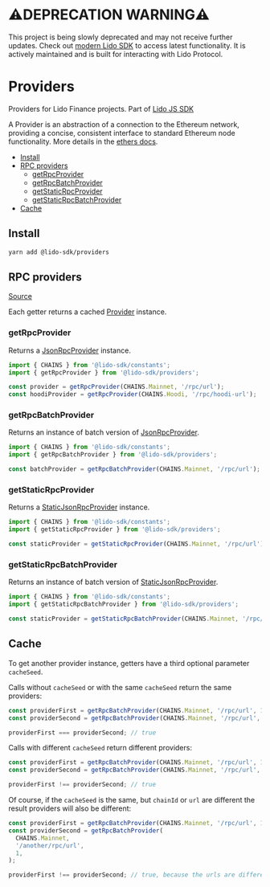 # ⚠️DEPRECATION WARNING⚠️

This project is being slowly deprecated and may not receive further updates.
Check out [modern Lido SDK](https://github.com/lidofinance/lido-ethereum-sdk/pulls) to access latest functionality. It is actively maintained and is built for interacting with Lido Protocol.

# Providers

Providers for Lido Finance projects.
Part of [Lido JS SDK](https://github.com/lidofinance/lido-js-sdk/#readme)

A Provider is an abstraction of a connection to the Ethereum network, providing a concise, consistent interface to standard Ethereum node functionality. More details in the [ethers docs](https://docs.ethers.io/v5/api/providers/).

- [Install](#install)
- [RPC providers](#rpc-providers)
  - [getRpcProvider](#getrpcprovider)
  - [getRpcBatchProvider](#getrpcbatchprovider)
  - [getStaticRpcProvider](#getstaticrpcprovider)
  - [getStaticRpcBatchProvider](#getstaticrpcbatchprovider)
- [Cache](#cache)

## Install

```bash
yarn add @lido-sdk/providers
```

## RPC providers

[Source](src/providersRPC.ts)

Each getter returns a cached [Provider](https://docs.ethers.io/v5/api/providers/provider/) instance.

### getRpcProvider

Returns a [JsonRpcProvider](https://docs.ethers.io/v5/api/providers/jsonrpc-provider/#JsonRpcProvider) instance.

```ts
import { CHAINS } from '@lido-sdk/constants';
import { getRpcProvider } from '@lido-sdk/providers';

const provider = getRpcProvider(CHAINS.Mainnet, '/rpc/url');
const hoodiProvider = getRpcProvider(CHAINS.Hoodi, '/rpc/hoodi-url');
```

### getRpcBatchProvider

Returns an instance of batch version of [JsonRpcProvider](https://docs.ethers.io/v5/api/providers/jsonrpc-provider/#JsonRpcProvider).

```ts
import { CHAINS } from '@lido-sdk/constants';
import { getRpcBatchProvider } from '@lido-sdk/providers';

const batchProvider = getRpcBatchProvider(CHAINS.Mainnet, '/rpc/url');
```

### getStaticRpcProvider

Returns a [StaticJsonRpcProvider](https://docs.ethers.io/v5/api/providers/jsonrpc-provider/#StaticJsonRpcProvider) instance.

```ts
import { CHAINS } from '@lido-sdk/constants';
import { getStaticRpcProvider } from '@lido-sdk/providers';

const staticProvider = getStaticRpcProvider(CHAINS.Mainnet, '/rpc/url');
```

### getStaticRpcBatchProvider

Returns an instance of batch version of [StaticJsonRpcProvider](https://docs.ethers.io/v5/api/providers/jsonrpc-provider/#StaticJsonRpcProvider).

```ts
import { CHAINS } from '@lido-sdk/constants';
import { getStaticRpcBatchProvider } from '@lido-sdk/providers';

const staticProvider = getStaticRpcBatchProvider(CHAINS.Mainnet, '/rpc/url');
```

## Cache

To get another provider instance, getters have a third optional parameter `cacheSeed`.

Calls without `cacheSeed` or with the same `cacheSeed` return the same providers:

```ts
const providerFirst = getRpcBatchProvider(CHAINS.Mainnet, '/rpc/url', 1);
const providerSecond = getRpcBatchProvider(CHAINS.Mainnet, '/rpc/url', 1);

providerFirst === providerSecond; // true
```

Calls with different `cacheSeed` return different providers:

```ts
const providerFirst = getRpcBatchProvider(CHAINS.Mainnet, '/rpc/url', 1);
const providerSecond = getRpcBatchProvider(CHAINS.Mainnet, '/rpc/url', 2);

providerFirst !== providerSecond; // true
```

Of course, if the `cacheSeed` is the same, but `chainId` or `url` are different the result providers will also be different:

```ts
const providerFirst = getRpcBatchProvider(CHAINS.Mainnet, '/rpc/url', 1);
const providerSecond = getRpcBatchProvider(
  CHAINS.Mainnet,
  '/another/rpc/url',
  1,
);

providerFirst !== providerSecond; // true, because the urls are different
```
